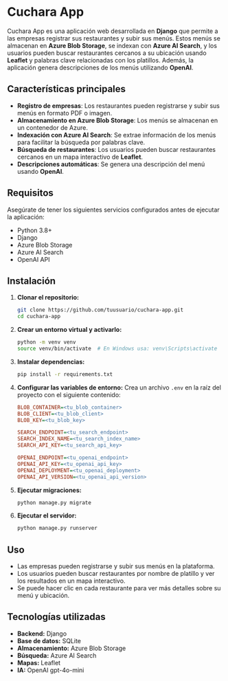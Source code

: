 # Cuchara App

Cuchara App es una aplicación web desarrollada en **Django** que permite a las empresas registrar sus restaurantes y subir sus menús. Estos menús se almacenan en **Azure Blob Storage**, se indexan con **Azure AI Search**, y los usuarios pueden buscar restaurantes cercanos a su ubicación usando **Leaflet** y palabras clave relacionadas con los platillos. Además, la aplicación genera descripciones de los menús utilizando **OpenAI**.

## Características principales
- **Registro de empresas**: Los restaurantes pueden registrarse y subir sus menús en formato PDF o imagen.
- **Almacenamiento en Azure Blob Storage**: Los menús se almacenan en un contenedor de Azure.
- **Indexación con Azure AI Search**: Se extrae información de los menús para facilitar la búsqueda por palabras clave.
- **Búsqueda de restaurantes**: Los usuarios pueden buscar restaurantes cercanos en un mapa interactivo de **Leaflet**.
- **Descripciones automáticas**: Se genera una descripción del menú usando **OpenAI**.

## Requisitos
Asegúrate de tener los siguientes servicios configurados antes de ejecutar la aplicación:

- Python 3.8+
- Django
- Azure Blob Storage
- Azure AI Search
- OpenAI API

## Instalación
1. **Clonar el repositorio:**
   ```sh
   git clone https://github.com/tuusuario/cuchara-app.git
   cd cuchara-app
   ```

2. **Crear un entorno virtual y activarlo:**
   ```sh
   python -m venv venv
   source venv/bin/activate  # En Windows usa: venv\Scripts\activate
   ```

3. **Instalar dependencias:**
   ```sh
   pip install -r requirements.txt
   ```

4. **Configurar las variables de entorno:**
   Crea un archivo `.env` en la raíz del proyecto con el siguiente contenido:

   ```ini
   BLOB_CONTAINER=<tu_blob_container>
   BLOB_CLIENT=<tu_blob_client>
   BLOB_KEY=<tu_blob_key>

   SEARCH_ENDPOINT=<tu_search_endpoint>
   SEARCH_INDEX_NAME=<tu_search_index_name>
   SEARCH_API_KEY=<tu_search_api_key>

   OPENAI_ENDPOINT=<tu_openai_endpoint>
   OPENAI_API_KEY=<tu_openai_api_key>
   OPENAI_DEPLOYMENT=<tu_openai_deployment>
   OPENAI_API_VERSION=<tu_openai_api_version>
   ```

5. **Ejecutar migraciones:**
   ```sh
   python manage.py migrate
   ```

6. **Ejecutar el servidor:**
   ```sh
   python manage.py runserver
   ```

## Uso
- Las empresas pueden registrarse y subir sus menús en la plataforma.
- Los usuarios pueden buscar restaurantes por nombre de platillo y ver los resultados en un mapa interactivo.
- Se puede hacer clic en cada restaurante para ver más detalles sobre su menú y ubicación.

## Tecnologías utilizadas
- **Backend:** Django
- **Base de datos:** SQLite
- **Almacenamiento:** Azure Blob Storage
- **Búsqueda:** Azure AI Search
- **Mapas:** Leaflet
- **IA:** OpenAI gpt-4o-mini


